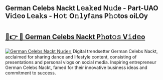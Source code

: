 ## German Celebs Nackt L𝚎a𝚔ed N𝚞𝚍e - Part-UAO Vi𝚍𝚎o L𝚎a𝚔s - H𝚘𝚝 O𝚗𝚕yf𝚊ns P𝚑𝚘tos oiLOy

# <h2><a href="http://kfcfg1.oniu.top/?m=German+Celebs+Nackt">🔗👉 🔴 German Celebs Nackt P𝚑ot𝚘𝚜 V𝚒d𝚎o</a></h2>

[![German Celebs Nackt Nu𝚍e𝚜](https://i.imgur.com/0qMVB7G.gif)](http://kfcfg1.oniu.top/?m=German+Celebs+Nackt)
Digital trendsetter German Celebs Nackt, acclaimed for sharing dance and lifestyle content, consisting of presentations and personal vlogs on social media. Inspiring entrepreneur German Celebs Nackt, famed for their innovative business ideas and commitment to success.  
